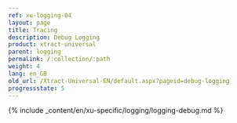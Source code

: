 ```yaml
---
ref: xu-logging-04
layout: page
title: Tracing
description: Debug Logging
product: xtract-universal
parent: logging
permalink: /:collection/:path
weight: 4
lang: en_GB
old_url: /Xtract-Universal-EN/default.aspx?pageid=debug-logging
progressstate: 5
---
```

{% include _content/en/xu-specific/logging/logging-debug.md %}
